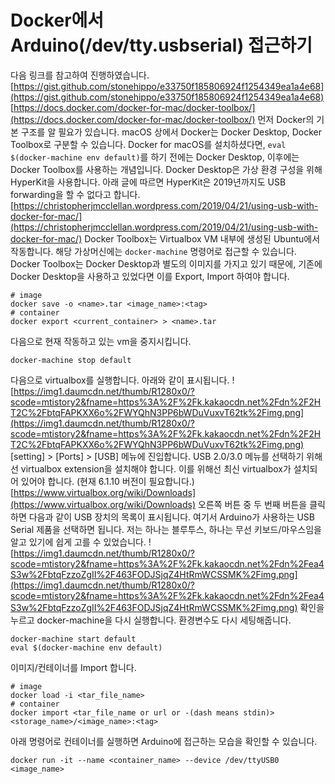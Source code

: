 # Docker에서 Arduino(/dev/tty.usbserial) 접근하기
다음 링크를 참고하여 진행하였습니다.
[https://gist.github.com/stonehippo/e33750f185806924f1254349ea1a4e68](https://gist.github.com/stonehippo/e33750f185806924f1254349ea1a4e68)
[https://docs.docker.com/docker-for-mac/docker-toolbox/](https://docs.docker.com/docker-for-mac/docker-toolbox/)
먼저 Docker의 기본 구조를 알 필요가 있습니다. macOS 상에서 Docker는 Docker Desktop, Docker Toolbox로 구분할 수 있습니다. Docker for macOS를 설치하셨다면, `eval $(docker-machine env default)`를 하기 전에는 Docker Desktop, 이후에는 Docker Toolbox를 사용하는 개념입니다. Docker Desktop은 가상 환경 구성을 위해 HyperKit을 사용합니다. 아래 글에 따르면 HyperKit은 2019년까지도 USB forwarding을 할 수 없다고 합니다.
[https://christopherjmcclellan.wordpress.com/2019/04/21/using-usb-with-docker-for-mac/](https://christopherjmcclellan.wordpress.com/2019/04/21/using-usb-with-docker-for-mac/)
Docker Toolbox는 Virtualbox VM 내부에 생성된 Ubuntu에서 작동합니다. 해당 가상머신에는 `docker-machine` 명령어로 접근할 수 있습니다. Docker Toolbox는 Docker Desktop과 별도의 이미지를 가지고 있기 때문에, 기존에 Docker Desktop을 사용하고 있었다면 이를 Export, Import 하여야 합니다.
```
# image
docker save -o <name>.tar <image_name>:<tag>
# container
docker export <current_container> > <name>.tar 
```
다음으로 현재 작동하고 있는 vm을 중지시킵니다.
```
docker-machine stop default
```
다음으로 virtualbox를 실행합니다. 아래와 같이 표시됩니다.
![https://img1.daumcdn.net/thumb/R1280x0/?scode=mtistory2&fname=https%3A%2F%2Fk.kakaocdn.net%2Fdn%2F2HT2C%2FbtqFAPKXX6o%2FWYQhN3PP6bWDuVuxvT62tk%2Fimg.png](https://img1.daumcdn.net/thumb/R1280x0/?scode=mtistory2&fname=https%3A%2F%2Fk.kakaocdn.net%2Fdn%2F2HT2C%2FbtqFAPKXX6o%2FWYQhN3PP6bWDuVuxvT62tk%2Fimg.png)
[setting] > [Ports] > [USB] 메뉴에 진입합니다. USB 2.0/3.0 메뉴를 선택하기 위해선 virtualbox extension을 설치해야 합니다. 이를 위해선 최신 virtualbox가 설치되어 있어야 합니다. (현재 6.1.10 버전이 필요합니다.)
[https://www.virtualbox.org/wiki/Downloads](https://www.virtualbox.org/wiki/Downloads)
오른쪽 버튼 중 두 번째 버튼을 클릭하면 다음과 같이 USB 장치의 목록이 표시됩니다. 여기서 Arduino가 사용하는 USB Serial 제품을 선택하면 됩니다. 저는 하나는 블루투스, 하나는 무선 키보드/마우스임을 알고 있기에 쉽게 고를 수 있었습니다.
![https://img1.daumcdn.net/thumb/R1280x0/?scode=mtistory2&fname=https%3A%2F%2Fk.kakaocdn.net%2Fdn%2Fea4S3w%2FbtqFzzoZgII%2F463FODJSjqZ4HtRmWCSSMK%2Fimg.png](https://img1.daumcdn.net/thumb/R1280x0/?scode=mtistory2&fname=https%3A%2F%2Fk.kakaocdn.net%2Fdn%2Fea4S3w%2FbtqFzzoZgII%2F463FODJSjqZ4HtRmWCSSMK%2Fimg.png)
확인을 누르고 docker-machine을 다시 실행합니다. 환경변수도 다시 세팅해줍니다.
```
docker-machine start default
eval $(docker-machine env default)
```
이미지/컨테이너를 Import 합니다.
```
# image
docker load -i <tar_file_name>
# container
docker import <tar_file_name or url or -(dash means stdin)> <storage_name>/<image_name>:<tag> 
```
아래 명령어로 컨테이너를 실행하면 Arduino에 접근하는 모습을 확인할 수 있습니다.
```
docker run -it --name <container_name> --device /dev/ttyUSB0 <image_name>
```